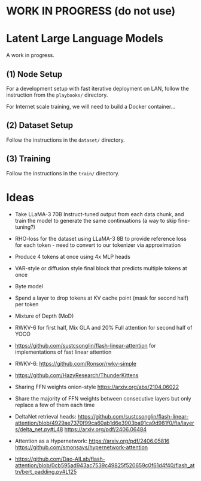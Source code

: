 # WORK IN PROGRESS (do not use)

# Latent Large Language Models

A work in progress.

## (1) Node Setup

For a development setup with fast iterative deployment on LAN, follow the instruction from the `playbooks/` directory.

For Internet scale training, we will need to build a Docker container...


## (2) Dataset Setup

Follow the instructions in the `dataset/` directory.


## (3) Training

Follow the instructions in the `train/` directory.


# Ideas

* Take LLaMA-3 70B Instruct-tuned output from each data chunk, and train the model to generate the same continuations (a way to skip fine-tuning?)
* RHO-loss for the dataset using LLaMA-3 8B to provide reference loss for each token - need to convert to our tokenizer via approximation
* Produce 4 tokens at once using 4x MLP heads
* VAR-style or diffusion style final block that predicts multiple tokens at once
* Byte model
* Spend a layer to drop tokens at KV cache point (mask for second half) per token
* Mixture of Depth (MoD)
* RWKV-6 for first half, Mix GLA and 20% Full attention for second half of YOCO
* https://github.com/sustcsonglin/flash-linear-attention for implementations of fast linear attention
* RWKV-6: https://github.com/Ronsor/rwkv-simple


* https://github.com/HazyResearch/ThunderKittens
* Sharing FFN weights onion-style https://arxiv.org/abs/2104.06022
* Share the majority of FFN weights between consecutive layers but only replace a few of them each time

* DeltaNet retrieval heads: https://github.com/sustcsonglin/flash-linear-attention/blob/4929ae7370f99ca60ab1d6e3903ba91ca9d981f0/fla/layers/delta_net.py#L48
https://arxiv.org/pdf/2406.06484

* Attention as a Hypernetwork: https://arxiv.org/pdf/2406.05816
https://github.com/smonsays/hypernetwork-attention

* https://github.com/Dao-AILab/flash-attention/blob/0cb595ad943ac7539c49825f520659c0f61d4f40/flash_attn/bert_padding.py#L125

